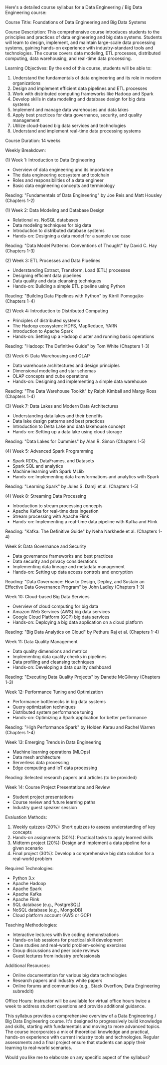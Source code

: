 Here's a detailed course syllabus for a Data Engineering / Big Data Engineering course:

Course Title: Foundations of Data Engineering and Big Data Systems

Course Description:
This comprehensive course introduces students to the principles and practices of data engineering and big data systems. Students will learn to design, implement, and maintain large-scale data processing systems, gaining hands-on experience with industry-standard tools and technologies. The course covers data modeling, ETL processes, distributed computing, data warehousing, and real-time data processing.

Learning Objectives:
By the end of this course, students will be able to:
1. Understand the fundamentals of data engineering and its role in modern organizations
2. Design and implement efficient data pipelines and ETL processes
3. Work with distributed computing frameworks like Hadoop and Spark
4. Develop skills in data modeling and database design for big data systems
5. Implement and manage data warehouses and data lakes
6. Apply best practices for data governance, security, and quality management
7. Utilize cloud-based big data services and technologies
8. Understand and implement real-time data processing systems

Course Duration: 14 weeks

Weekly Breakdown:

(1) Week 1: Introduction to Data Engineering
- Overview of data engineering and its importance
- The data engineering ecosystem and toolchain
- Roles and responsibilities of a data engineer
- Basic data engineering concepts and terminology

Reading: "Fundamentals of Data Engineering" by Joe Reis and Matt Housley (Chapters 1-2)

(1) Week 2: Data Modeling and Database Design
- Relational vs. NoSQL databases
- Data modeling techniques for big data
- Introduction to distributed database systems
- Hands-on: Designing a data model for a sample use case

Reading: "Data Model Patterns: Conventions of Thought" by David C. Hay (Chapters 1-3)

(2) Week 3: ETL Processes and Data Pipelines
- Understanding Extract, Transform, Load (ETL) processes
- Designing efficient data pipelines
- Data quality and data cleansing techniques
- Hands-on: Building a simple ETL pipeline using Python

Reading: "Building Data Pipelines with Python" by Kirrill Pomogajko (Chapters 1-4)

(2) Week 4: Introduction to Distributed Computing
- Principles of distributed systems
- The Hadoop ecosystem: HDFS, MapReduce, YARN
- Introduction to Apache Spark
- Hands-on: Setting up a Hadoop cluster and running basic operations

Reading: "Hadoop: The Definitive Guide" by Tom White (Chapters 1-3)

(3) Week 6: Data Warehousing and OLAP
- Data warehouse architectures and design principles
- Dimensional modeling and star schemas
- OLAP concepts and cube operations
- Hands-on: Designing and implementing a simple data warehouse

Reading: "The Data Warehouse Toolkit" by Ralph Kimball and Margy Ross (Chapters 1-4)

(3) Week 7: Data Lakes and Modern Data Architectures
- Understanding data lakes and their benefits
- Data lake design patterns and best practices
- Introduction to Delta Lake and data lakehouse concept
- Hands-on: Setting up a data lake using cloud storage

Reading: "Data Lakes for Dummies" by Alan R. Simon (Chapters 1-5)

(4) Week 5: Advanced Spark Programming
- Spark RDDs, DataFrames, and Datasets
- Spark SQL and analytics
- Machine learning with Spark MLlib
- Hands-on: Implementing data transformations and analytics with Spark

Reading: "Learning Spark" by Jules S. Damji et al. (Chapters 1-5)

(4) Week 8: Streaming Data Processing
- Introduction to stream processing concepts
- Apache Kafka for real-time data ingestion
- Stream processing with Apache Flink
- Hands-on: Implementing a real-time data pipeline with Kafka and Flink

Reading: "Kafka: The Definitive Guide" by Neha Narkhede et al. (Chapters 1-4)

Week 9: Data Governance and Security
- Data governance frameworks and best practices
- Data security and privacy considerations
- Implementing data lineage and metadata management
- Hands-on: Setting up data access controls and encryption

Reading: "Data Governance: How to Design, Deploy, and Sustain an Effective Data Governance Program" by John Ladley (Chapters 1-3)

Week 10: Cloud-based Big Data Services
- Overview of cloud computing for big data
- Amazon Web Services (AWS) big data services
- Google Cloud Platform (GCP) big data services
- Hands-on: Deploying a big data application on a cloud platform

Reading: "Big Data Analytics on Cloud" by Pethuru Raj et al. (Chapters 1-4)

Week 11: Data Quality Management
- Data quality dimensions and metrics
- Implementing data quality checks in pipelines
- Data profiling and cleansing techniques
- Hands-on: Developing a data quality dashboard

Reading: "Executing Data Quality Projects" by Danette McGilvray (Chapters 1-3)

Week 12: Performance Tuning and Optimization
- Performance bottlenecks in big data systems
- Query optimization techniques
- Distributed system performance tuning
- Hands-on: Optimizing a Spark application for better performance

Reading: "High Performance Spark" by Holden Karau and Rachel Warren (Chapters 1-4)

Week 13: Emerging Trends in Data Engineering
- Machine learning operations (MLOps)
- Data mesh architecture
- Serverless data processing
- Edge computing and IoT data processing

Reading: Selected research papers and articles (to be provided)

Week 14: Course Project Presentations and Review
- Student project presentations
- Course review and future learning paths
- Industry guest speaker session

Evaluation Methods:
1. Weekly quizzes (20%): Short quizzes to assess understanding of key concepts
2. Hands-on assignments (30%): Practical tasks to apply learned skills
3. Midterm project (20%): Design and implement a data pipeline for a given scenario
4. Final project (30%): Develop a comprehensive big data solution for a real-world problem

Required Technologies:
- Python 3.x
- Apache Hadoop
- Apache Spark
- Apache Kafka
- Apache Flink
- SQL database (e.g., PostgreSQL)
- NoSQL database (e.g., MongoDB)
- Cloud platform account (AWS or GCP)

Teaching Methodologies:
- Interactive lectures with live coding demonstrations
- Hands-on lab sessions for practical skill development
- Case studies and real-world problem-solving exercises
- Group discussions and peer code reviews
- Guest lectures from industry professionals

Additional Resources:
- Online documentation for various big data technologies
- Research papers and industry white papers
- Online forums and communities (e.g., Stack Overflow, Data Engineering subreddit)

Office Hours:
Instructor will be available for virtual office hours twice a week to address student questions and provide additional guidance.

This syllabus provides a comprehensive overview of a Data Engineering / Big Data Engineering course. It's designed to progressively build knowledge and skills, starting with fundamentals and moving to more advanced topics. The course incorporates a mix of theoretical knowledge and practical, hands-on experience with current industry tools and technologies. Regular assessments and a final project ensure that students can apply their learning to real-world scenarios.

Would you like me to elaborate on any specific aspect of the syllabus?